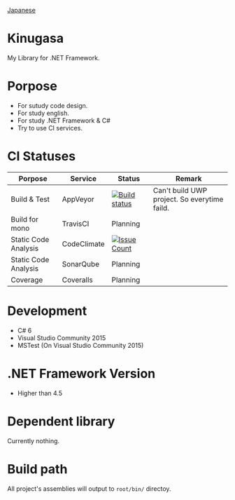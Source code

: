 [Japanese](README.JP.md)

# Kinugasa 

My Library for .NET Framework.

# Porpose
* For sutudy code design.
* For study english.
* For study .NET Framework & C#
* Try to use CI services.

# CI Statuses

|Porpose|Service|Status|Remark|
|---|---|---|---|
|Build & Test|AppVeyor|[![Build status](https://ci.appveyor.com/api/projects/status/mk3thjjapkd1u444/branch/master?svg=true)](https://ci.appveyor.com/project/YoshinoriN/kinugasa)|Can't build UWP project. So everytime faild.|
|Build for mono|TravisCI|Planning||
|Static Code Analysis|CodeClimate|[![Issue Count](https://codeclimate.com/github/YoshinoriN/Kinugasa/badges/issue_count.svg)](https://codeclimate.com/github/YoshinoriN/Kinugasa)||
|Static Code Analysis|SonarQube|Planning||
|Coverage|Coveralls|Planning||

# Development
* C# 6
* Visual Studio Community 2015
* MSTest (On Visual Studio Community 2015)

# .NET Framework Version
* Higher than 4.5

# Dependent library
Currently nothing.

# Build path
All project's assemblies will output to `root/bin/` directoy.
